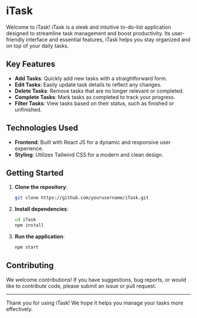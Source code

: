 # iTask

Welcome to iTask! iTask is a sleek and intuitive to-do-list application designed to streamline task management and boost productivity. Its user-friendly interface and essential features, iTask helps you stay organized and on top of your daily tasks.

## Key Features

- **Add Tasks**: Quickly add new tasks with a straightforward form.
- **Edit Tasks**: Easily update task details to reflect any changes.
- **Delete Tasks**: Remove tasks that are no longer relevant or completed.
- **Complete Tasks**: Mark tasks as completed to track your progress.
- **Filter Tasks**: View tasks based on their status, such as finished or unfinished.

## Technologies Used

- **Frontend**: Built with React JS for a dynamic and responsive user experience.
- **Styling**: Utilizes Tailwind CSS for a modern and clean design.

## Getting Started

1. **Clone the repository**:
    ```bash
    git clone https://github.com/yourusername/iTask.git
    ```
2. **Install dependencies**:
    ```bash
    cd iTask
    npm install
    ```
3. **Run the application**:
    ```bash
    npm start
    ```

## Contributing

We welcome contributions! If you have suggestions, bug reports, or would like to contribute code, please submit an issue or pull request.


---

Thank you for using iTask! We hope it helps you manage your tasks more effectively.

